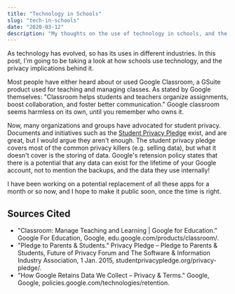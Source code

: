 ```yaml
---
title: "Technology in Schools"
slug: "tech-in-schools"
date: "2020-03-12"
description: "My thoughts on the use of technology in schools, and the privacy implications."
---
```


As technology has evolved, so has its uses in different industries. In this post, I'm going to be taking a look at how schools use technology, and the privacy implications behind it.

Most people have either heard about or used Google Classroom, a GSuite product used for teaching and managing classes. As stated by Google themselves: "Classroom helps students and teachers organize assignments, boost collaboration, and foster better communication."
Google classroom seems harmless on its own, until you remember who owns it.

Now, many organizations and groups have advocated for student privacy. Documents and initiatives such as the [Student Privacy Pledge](https://studentprivacypledge.org/) exist, and are great, but I would argue they aren't enough.
The student privacy pledge covers most of the common privacy killers (e.g. selling data), but what it doesn't cover is the storing of data.
Google's retension policy states that there is a potential that any data can exist for the lifetime of your Google account, not to mention the backups, and the data they use internally!

I have been working on a potential replacement of all these apps for a month or so now, and I hope to make it public soon, once the time is right.

## Sources Cited

-   "Classroom: Manage Teaching and Learning \| Google for Education." Google For Education, Google, edu.google.com/products/classroom/.
-   "Pledge to Parents & Students." Privacy Pledge – Pledge to Parents & Students, Future of Privacy Forum and The Software & Information Industry Association, 1 Jan. 2015, studentprivacypledge.org/privacy-pledge/.
-   "How Google Retains Data We Collect – Privacy & Terms." Google, Google, policies.google.com/technologies/retention.
